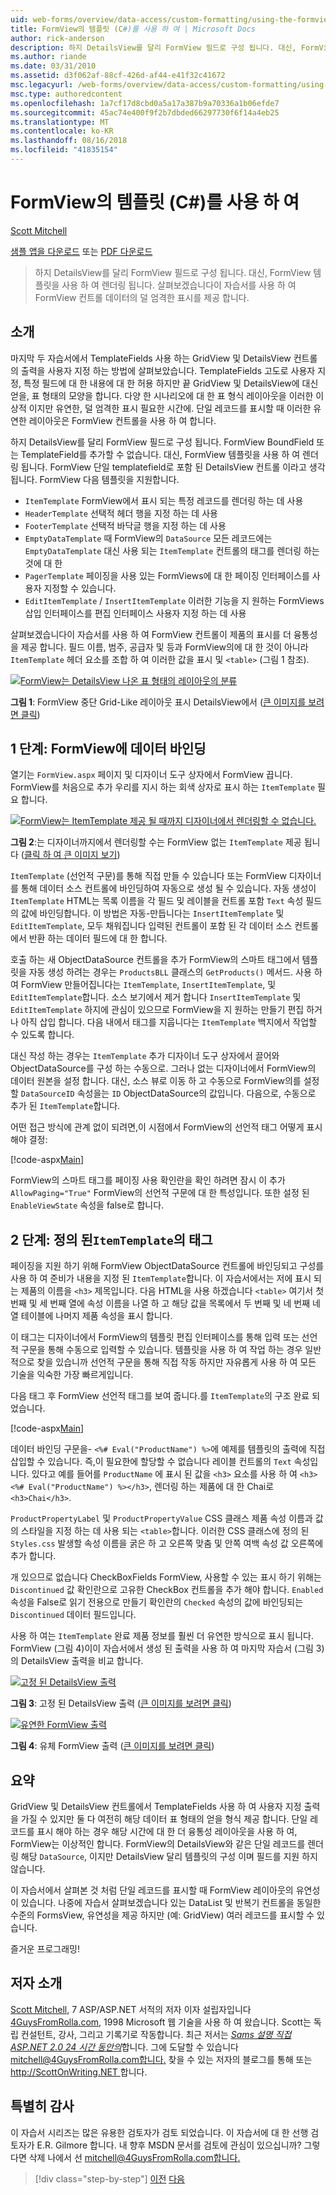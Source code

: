 ```yaml
---
uid: web-forms/overview/data-access/custom-formatting/using-the-formview-s-templates-cs
title: FormView의 템플릿 (C#)를 사용 하 여 | Microsoft Docs
author: rick-anderson
description: 하지 DetailsView를 달리 FormView 필드로 구성 됩니다. 대신, FormView 템플릿을 사용 하 여 렌더링 됩니다. 이 자습서의 6.를 사용 하 여 살펴보겠습니다...
ms.author: riande
ms.date: 03/31/2010
ms.assetid: d3f062af-88cf-426d-af44-e41f32c41672
msc.legacyurl: /web-forms/overview/data-access/custom-formatting/using-the-formview-s-templates-cs
msc.type: authoredcontent
ms.openlocfilehash: 1a7cf17d8cbd0a5a17a387b9a70336a1b06efde7
ms.sourcegitcommit: 45ac74e400f9f2b7dbded66297730f6f14a4eb25
ms.translationtype: MT
ms.contentlocale: ko-KR
ms.lasthandoff: 08/16/2018
ms.locfileid: "41835154"
---
```

<a name="using-the-formviews-templates-c"></a>FormView의 템플릿 (C#)를 사용 하 여
====================
[Scott Mitchell](https://twitter.com/ScottOnWriting)

[샘플 앱을 다운로드](http://download.microsoft.com/download/9/6/9/969e5c94-dfb6-4e47-9570-d6d9e704c3c1/ASPNET_Data_Tutorial_14_CS.exe) 또는 [PDF 다운로드](using-the-formview-s-templates-cs/_static/datatutorial14cs1.pdf)

> 하지 DetailsView를 달리 FormView 필드로 구성 됩니다. 대신, FormView 템플릿을 사용 하 여 렌더링 됩니다. 살펴보겠습니다이 자습서를 사용 하 여 FormView 컨트롤 데이터의 덜 엄격한 표시를 제공 합니다.


## <a name="introduction"></a>소개

마지막 두 자습서에서 TemplateFields 사용 하는 GridView 및 DetailsView 컨트롤의 출력을 사용자 지정 하는 방법에 살펴보았습니다. TemplateFields 고도로 사용자 지정, 특정 필드에 대 한 내용에 대 한 허용 하지만 끝 GridView 및 DetailsView에 대신 얻을, 표 형태의 모양을 합니다. 다양 한 시나리오에 대 한 표 형식 레이아웃을 이러한 이상적 이지만 유연한, 덜 엄격한 표시 필요한 시간에. 단일 레코드를 표시할 때 이러한 유연한 레이아웃은 FormView 컨트롤을 사용 하 여 합니다.

하지 DetailsView를 달리 FormView 필드로 구성 됩니다. FormView BoundField 또는 TemplateField를 추가할 수 없습니다. 대신, FormView 템플릿을 사용 하 여 렌더링 됩니다. FormView 단일 templatefield로 포함 된 DetailsView 컨트롤 이라고 생각 됩니다. FormView 다음 템플릿을 지원합니다.

- `ItemTemplate` FormView에서 표시 되는 특정 레코드를 렌더링 하는 데 사용
- `HeaderTemplate` 선택적 헤더 행을 지정 하는 데 사용
- `FooterTemplate` 선택적 바닥글 행을 지정 하는 데 사용
- `EmptyDataTemplate` 때 FormView의 `DataSource` 모든 레코드에는 `EmptyDataTemplate` 대신 사용 되는 `ItemTemplate` 컨트롤의 태그를 렌더링 하는 것에 대 한
- `PagerTemplate` 페이징을 사용 있는 FormViews에 대 한 페이징 인터페이스를 사용자 지정할 수 있습니다.
- `EditItemTemplate` / `InsertItemTemplate` 이러한 기능을 지 원하는 FormViews 삽입 인터페이스를 편집 인터페이스 사용자 지정 하는 데 사용

살펴보겠습니다이 자습서를 사용 하 여 FormView 컨트롤이 제품의 표시를 더 융통성을 제공 합니다. 필드 이름, 범주, 공급자 및 등과 FormView의에 대 한 것이 아니라 `ItemTemplate` 헤더 요소를 조합 하 여 이러한 값을 표시 및 `<table>` (그림 1 참조).


[![FormView는 DetailsView 나온 표 형태의 레이아웃의 분류](using-the-formview-s-templates-cs/_static/image2.png)](using-the-formview-s-templates-cs/_static/image1.png)

**그림 1**: FormView 중단 Grid-Like 레이아웃 표시 DetailsView에서 ([큰 이미지를 보려면 클릭](using-the-formview-s-templates-cs/_static/image3.png))


## <a name="step-1-binding-the-data-to-the-formview"></a>1 단계: FormView에 데이터 바인딩

열기는 `FormView.aspx` 페이지 및 디자이너 도구 상자에서 FormView 끕니다. FormView를 처음으로 추가 우리를 지시 하는 회색 상자로 표시 하는 `ItemTemplate` 필요 합니다.


[![FormView는 ItemTemplate 제공 될 때까지 디자이너에서 렌더링할 수 없습니다.](using-the-formview-s-templates-cs/_static/image5.png)](using-the-formview-s-templates-cs/_static/image4.png)

**그림 2**:는 디자이너까지에서 렌더링할 수는 FormView 없는 `ItemTemplate` 제공 됩니다 ([클릭 하 여 큰 이미지 보기](using-the-formview-s-templates-cs/_static/image6.png))


`ItemTemplate` (선언적 구문)를 통해 직접 만들 수 있습니다 또는 FormView 디자이너를 통해 데이터 소스 컨트롤에 바인딩하여 자동으로 생성 될 수 있습니다. 자동 생성이 `ItemTemplate` HTML는 목록 이름을 각 필드 및 레이블을 컨트롤 포함 `Text` 속성 필드의 값에 바인딩합니다. 이 방법은 자동-만듭니다는 `InsertItemTemplate` 및 `EditItemTemplate`, 모두 채워집니다 입력된 컨트롤이 포함 된 각 데이터 소스 컨트롤에서 반환 하는 데이터 필드에 대 한 합니다.

호출 하는 새 ObjectDataSource 컨트롤을 추가 FormView의 스마트 태그에서 템플릿을 자동 생성 하려는 경우는 `ProductsBLL` 클래스의 `GetProducts()` 메서드. 사용 하 여 FormView 만들어집니다는 `ItemTemplate`, `InsertItemTemplate`, 및 `EditItemTemplate`합니다. 소스 보기에서 제거 합니다 `InsertItemTemplate` 및 `EditItemTemplate` 하지에 관심이 있으므로 FormView을 지 원하는 만들기 편집 하거나 아직 삽입 합니다. 다음 내에서 태그를 지웁니다는 `ItemTemplate` 백지에서 작업할 수 있도록 합니다.

대신 작성 하는 경우는 `ItemTemplate` 추가 디자이너 도구 상자에서 끌어와 ObjectDataSource를 구성 하는 수동으로. 그러나 없는 디자이너에서 FormView의 데이터 원본을 설정 합니다. 대신, 소스 뷰로 이동 하 고 수동으로 FormView의를 설정할 `DataSourceID` 속성을는 `ID` ObjectDataSource의 값입니다. 다음으로, 수동으로 추가 된 `ItemTemplate`합니다.

어떤 접근 방식에 관계 없이 되려면,이 시점에서 FormView의 선언적 태그 어떻게 표시 해야 결정:


[!code-aspx[Main](using-the-formview-s-templates-cs/samples/sample1.aspx)]

FormView의 스마트 태그를 페이징 사용 확인란을 확인 하려면 잠시 이 추가 `AllowPaging="True"` FormView의 선언적 구문에 대 한 특성입니다. 또한 설정 된 `EnableViewState` 속성을 false로 합니다.

## <a name="step-2-defining-theitemtemplates-markup"></a>2 단계: 정의 된`ItemTemplate`의 태그

페이징을 지원 하기 위해 FormView ObjectDataSource 컨트롤에 바인딩되고 구성를 사용 하 여 준비가 내용을 지정 된 `ItemTemplate`합니다. 이 자습서에서는 저에 표시 되는 제품의 이름을 `<h3>` 제목입니다. 다음 HTML을 사용 하겠습니다 `<table>` 여기서 첫 번째 및 세 번째 열에 속성 이름을 나열 하 고 해당 값을 목록에서 두 번째 및 네 번째 네 열 테이블에 나머지 제품 속성을 표시 합니다.

이 태그는 디자이너에서 FormView의 템플릿 편집 인터페이스를 통해 입력 또는 선언적 구문을 통해 수동으로 입력할 수 있습니다. 템플릿을 사용 하 여 작업 하는 경우 일반적으로 찾을 있습니까 선언적 구문을 통해 직접 작동 하지만 자유롭게 사용 하 여 모든 기술을 익숙한 가장 빠르게입니다.

다음 태그 후 FormView 선언적 태그를 보여 줍니다.를 `ItemTemplate`의 구조 완료 되었습니다.


[!code-aspx[Main](using-the-formview-s-templates-cs/samples/sample2.aspx)]

데이터 바인딩 구문을- `<%# Eval("ProductName") %>`에 예제를 템플릿의 출력에 직접 삽입할 수 있습니다. 즉,이 필요한에 할당할 수 없습니다 레이블 컨트롤의 `Text` 속성입니다. 있다고 예를 들어를 `ProductName` 에 표시 된 값을 `<h3>` 요소를 사용 하 여 `<h3><%# Eval("ProductName") %></h3>`, 렌더링 하는 제품에 대 한 Chai로 `<h3>Chai</h3>`.

`ProductPropertyLabel` 및 `ProductPropertyValue` CSS 클래스 제품 속성 이름과 값의 스타일을 지정 하는 데 사용 되는 `<table>`합니다. 이러한 CSS 클래스에 정의 된 `Styles.css` 발생할 속성 이름을 굵은 하 고 오른쪽 맞춤 및 안쪽 여백 속성 값 오른쪽에 추가 합니다.

개 있으므로 없습니다 CheckBoxFields FormView, 사용할 수 있는 표시 하기 위해는 `Discontinued` 값 확인란으로 고유한 CheckBox 컨트롤을 추가 해야 합니다. `Enabled` 속성을 False로 읽기 전용으로 만들기 확인란의 `Checked` 속성의 값에 바인딩되는 `Discontinued` 데이터 필드입니다.

사용 하 여는 `ItemTemplate` 완료 제품 정보를 훨씬 더 유연한 방식으로 표시 됩니다. FormView (그림 4)이이 자습서에서 생성 된 출력을 사용 하 여 마지막 자습서 (그림 3)의 DetailsView 출력을 비교 합니다.


[![고정 된 DetailsView 출력](using-the-formview-s-templates-cs/_static/image8.png)](using-the-formview-s-templates-cs/_static/image7.png)

**그림 3**: 고정 된 DetailsView 출력 ([큰 이미지를 보려면 클릭](using-the-formview-s-templates-cs/_static/image9.png))


[![유연한 FormView 출력](using-the-formview-s-templates-cs/_static/image11.png)](using-the-formview-s-templates-cs/_static/image10.png)

**그림 4**: 유체 FormView 출력 ([큰 이미지를 보려면 클릭](using-the-formview-s-templates-cs/_static/image12.png))


## <a name="summary"></a>요약

GridView 및 DetailsView 컨트롤에서 TemplateFields 사용 하 여 사용자 지정 출력을 가질 수 있지만 둘 다 여전히 해당 데이터 표 형태의 얻을 형식 제공 합니다. 단일 레코드를 표시 해야 하는 경우 해당 시간에 대 한 더 융통성 레이아웃을 사용 하 여, FormView는 이상적인 합니다. FormView의 DetailsView와 같은 단일 레코드를 렌더링 해당 `DataSource`, 이지만 DetailsView 달리 템플릿의 구성 이며 필드를 지원 하지 않습니다.

이 자습서에서 살펴본 것 처럼 단일 레코드를 표시할 때 FormView 레이아웃의 유연성이 있습니다. 나중에 자습서 살펴보겠습니다 있는 DataList 및 반복기 컨트롤을 동일한 수준의 FormsView, 유연성을 제공 하지만 (예: GridView) 여러 레코드를 표시할 수 있습니다.

즐거운 프로그래밍!

## <a name="about-the-author"></a>저자 소개

[Scott Mitchell](http://www.4guysfromrolla.com/ScottMitchell.shtml), 7 ASP/ASP.NET 서적의 저자 이자 설립자입니다 [4GuysFromRolla.com](http://www.4guysfromrolla.com), 1998 Microsoft 웹 기술을 사용 하 여 왔습니다. Scott는 독립 컨설턴트, 강사, 그리고 기록기로 작동합니다. 최근 저서는 [ *Sams 설명 직접 ASP.NET 2.0 24 시간 동안의*](https://www.amazon.com/exec/obidos/ASIN/0672327384/4guysfromrollaco)합니다. 그에 도달할 수 있습니다 [ mitchell@4GuysFromRolla.com합니다.](mailto:mitchell@4GuysFromRolla.com) 찾을 수 있는 저자의 블로그를 통해 또는 [ http://ScottOnWriting.NET ](http://ScottOnWriting.NET)합니다.

## <a name="special-thanks-to"></a>특별히 감사

이 자습서 시리즈는 많은 유용한 검토자가 검토 되었습니다. 이 자습서에 대 한 선행 검토자가 E.R. Gilmore 합니다. 내 향후 MSDN 문서를 검토에 관심이 있으십니까? 그렇다면 삭제 나에서 선 [ mitchell@4GuysFromRolla.com합니다.](mailto:mitchell@4GuysFromRolla.com)

> [!div class="step-by-step"]
> [이전](using-templatefields-in-the-detailsview-control-cs.md)
> [다음](displaying-summary-information-in-the-gridview-s-footer-cs.md)

